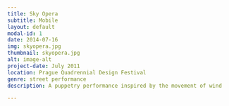 ```yaml
---
title: Sky Opera
subtitle: Mobile
layout: default
modal-id: 1
date: 2014-07-16
img: skyopera.jpg
thumbnail: skyopera.jpg
alt: image-alt
project-date: July 2011
location: Prague Quadrennial Design Festival
genre: street performance
description: A puppetry performance inspired by the movement of wind

---
```

